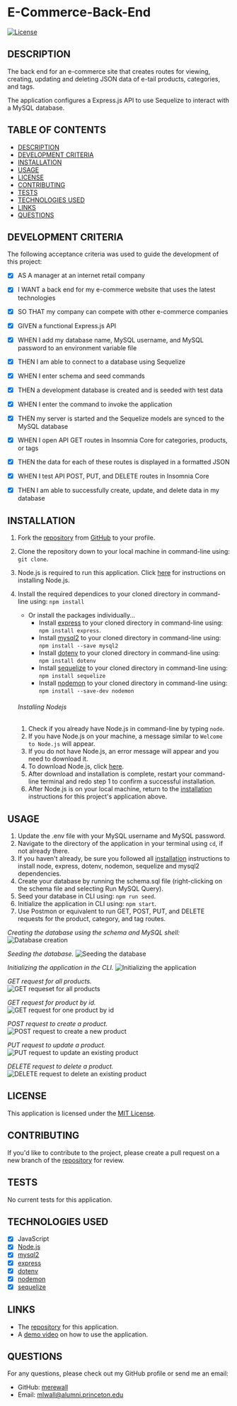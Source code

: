 # E-Commerce-Back-End

[![License](https://img.shields.io/badge/License-MIT-yellow.svg)](https://opensource.org/licenses/MIT)
## DESCRIPTION

The back end for an e-commerce site that creates routes for viewing, creating, updating and deleting JSON data of e-tail products, categories, and tags.

The application configures a Express.js API to use Sequelize to interact with a MySQL database.
## TABLE OF CONTENTS

- [DESCRIPTION](#description)
- [DEVELOPMENT CRITERIA](#development-criteria)
- [INSTALLATION](#installation)
- [USAGE](#usage)
- [LICENSE](#license)
- [CONTRIBUTING](#contributing)
- [TESTS](#tests)
- [TECHNOLOGIES USED](#technologies-used)
- [LINKS](#links)
- [QUESTIONS](#questions)

## DEVELOPMENT CRITERIA

The following acceptance criteria was used to guide the development of this project:

- [x] AS A manager at an internet retail company
- [x] I WANT a back end for my e-commerce website that uses the latest technologies
- [x] SO THAT my company can compete with other e-commerce companies

- [x] GIVEN a functional Express.js API
- [x] WHEN I add my database name, MySQL username, and MySQL password to an environment variable file
- [x] THEN I am able to connect to a database using Sequelize
- [x] WHEN I enter schema and seed commands
- [x] THEN a development database is created and is seeded with test data
- [x] WHEN I enter the command to invoke the application
- [x] THEN my server is started and the Sequelize models are synced to the MySQL database
- [x] WHEN I open API GET routes in Insomnia Core for categories, products, or tags
- [x] THEN the data for each of these routes is displayed in a formatted JSON
- [x] WHEN I test API POST, PUT, and DELETE routes in Insomnia Core
- [x] THEN I am able to successfully create, update, and delete data in my database
## INSTALLATION

1. Fork the [repository](https://github.com/merewall/E-Commerce-Back-end) from [GitHub](https://github.com/) to your profile.
2. Clone the repository down to your local machine in command-line using: `git clone`.
3. Node.js is required to run this application. Click [here](#installing-nodejs) for instructions on installing Node.js.
4. Install the required dependices to your cloned directory in command-line using: `npm install`
    * Or install the packages individually...
        * Install [express](https://www.npmjs.com/package/express) to your cloned directory in command-line using: `npm install express`.
        * Install [mysql2](https://www.npmjs.com/package/mysql2) to your cloned directory in command-line using: `npm install --save mysql2`
        * Install [dotenv](https://www.npmjs.com/package/dotenv) to your cloned directory in command-line using: `npm install dotenv`
        * Install [sequelize](https://www.npmjs.com/package/sequelize) to your cloned directory in command-line using: `npm install sequelize`
        * Install [nodemon](https://www.npmjs.com/package/nodemon) to your cloned directory in command-line using: `npm install --save-dev nodemon`
    ###### Installing Nodejs

    1. Check if you already have Node.js in command-line by typing `node`.
    2. If you have Node.js on  your machine, a message similar to `Welcome to Node.js` will appear.
    3. If you do not have Node.js, an error message will appear and you need to download it.
    4. To download Node.js, click [here](https://nodejs.org/en/download/).
    5. After download and installation is complete, restart your command-line terminal and redo step 1 to confirm a successful installation.
    6. After Node.js is on your local machine, return to the [installation](#installation) instructions for this project's application above.

## USAGE

1. Update the .env file with your MySQL username and MySQL password.
2. Navigate to the directory of the application in your terminal using `cd`, if not already there.
3. If you haven't already, be sure you followed all [installation](#installation) instructions to install node, express, dotenv, nodemon, sequelize and mysql2 dependencies.
4. Create your database by running the schema.sql file (right-clicking on the schema file and selecting Run MySQL Query).
5. Seed your database in CLI using: `npm run seed`.
6. Initialize the application in CLI using: `npm start`.
7. Use Postmon or equivalent to run GET, POST, PUT, and DELETE requests for the product, category, and tag routes.

_Creating the database using the schema and MySQL shell:_
![Database creation]()

_Seeding the database._
![Seeding the database]()

_Initializing the application in the CLI._
![Initializing the application]()

_GET request for all products._  
![GET requeset for all products]()

_GET request for product by id._  
![GET request for one product by id]()

_POST request to create a product._  
![POST request to create a new product]()

_PUT request to update a product._  
![PUT request to update an existing product]()

_DELETE request to delete a product._  
![DELETE request to delete an existing product]()

## LICENSE

This application is licensed under the [MIT License](https://opensource.org/licenses/MIT).
## CONTRIBUTING

If you'd like to contribute to the project, please create a pull request on a new branch of the [repository](https://github.com/merewall/E-Commerce-Back-End) for review.
## TESTS

No current tests for this application.
## TECHNOLOGIES USED

- [X] JavaScript
- [X] [Node.js](https://nodejs.org/en/)
- [X] [mysql2](https://www.npmjs.com/package/mysql2)
- [X] [express](https://www.npmjs.com/package/express)
- [X] [dotenv](https://www.npmjs.com/package/dotenv)
- [X] [nodemon](https://www.npmjs.com/package/nodemon)
- [X] [sequelize](https://www.npmjs.com/package/sequelize)
## LINKS

* The [repository](https://github.com/merewall/E-Commerce-Back-End) for this application.
* A [demo video](https://drive.google.com/file/d/1D6vVmJrsDx9k0M9eUXegnXmzFvD7QQej/view!) on how to use the application.

## QUESTIONS

For any questions, please check out my GitHub profile or send me an email:
* GitHub: [merewall](https://github.com/merewall)
* Email: mlwall@alumni.princeton.edu
